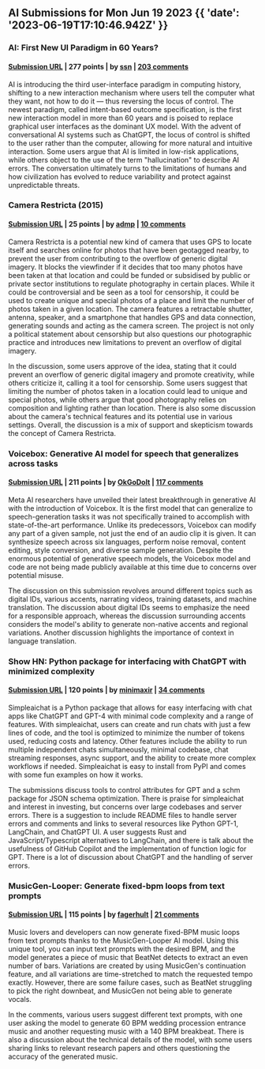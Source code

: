 ## AI Submissions for Mon Jun 19 2023 {{ 'date': '2023-06-19T17:10:46.942Z' }}

### AI: First New UI Paradigm in 60 Years?

#### [Submission URL](https://www.nngroup.com/articles/ai-paradigm/) | 277 points | by [ssn](https://news.ycombinator.com/user?id=ssn) | [203 comments](https://news.ycombinator.com/item?id=36394569)

AI is introducing the third user-interface paradigm in computing history, shifting to a new interaction mechanism where users tell the computer what they want, not how to do it — thus reversing the locus of control. The newest paradigm, called intent-based outcome specification, is the first new interaction model in more than 60 years and is poised to replace graphical user interfaces as the dominant UX model. With the advent of conversational AI systems such as ChatGPT, the locus of control is shifted to the user rather than the computer, allowing for more natural and intuitive interaction. Some users argue that AI is limited in low-risk applications, while others object to the use of the term "hallucination" to describe AI errors. The conversation ultimately turns to the limitations of humans and how civilization has evolved to reduce variability and protect against unpredictable threats.

### Camera Restricta (2015)

#### [Submission URL](https://philippschmitt.com/archive/2018/work/camera-restricta.html) | 25 points | by [admp](https://news.ycombinator.com/user?id=admp) | [10 comments](https://news.ycombinator.com/item?id=36394544)

Camera Restricta is a potential new kind of camera that uses GPS to locate itself and searches online for photos that have been geotagged nearby, to prevent the user from contributing to the overflow of generic digital imagery. It blocks the viewfinder if it decides that too many photos have been taken at that location and could be funded or subsidised by public or private sector institutions to regulate photography in certain places. While it could be controversial and be seen as a tool for censorship, it could be used to create unique and special photos of a place and limit the number of photos taken in a given location. The camera features a retractable shutter, antenna, speaker, and a smartphone that handles GPS and data connection, generating sounds and acting as the camera screen. The project is not only a political statement about censorship but also questions our photographic practice and introduces new limitations to prevent an overflow of digital imagery.

In the discussion, some users approve of the idea, stating that it could prevent an overflow of generic digital imagery and promote creativity, while others criticize it, calling it a tool for censorship. Some users suggest that limiting the number of photos taken in a location could lead to unique and special photos, while others argue that good photography relies on composition and lighting rather than location. There is also some discussion about the camera's technical features and its potential use in various settings. Overall, the discussion is a mix of support and skepticism towards the concept of Camera Restricta.

### Voicebox: Generative AI model for speech that generalizes across tasks

#### [Submission URL](https://ai.facebook.com/blog/voicebox-generative-ai-model-speech/) | 211 points | by [OkGoDoIt](https://news.ycombinator.com/user?id=OkGoDoIt) | [117 comments](https://news.ycombinator.com/item?id=36393262)

Meta AI researchers have unveiled their latest breakthrough in generative AI with the introduction of Voicebox. It is the first model that can generalize to speech-generation tasks it was not specifically trained to accomplish with state-of-the-art performance. Unlike its predecessors, Voicebox can modify any part of a given sample, not just the end of an audio clip it is given. It can synthesize speech across six languages, perform noise removal, content editing, style conversion, and diverse sample generation. Despite the enormous potential of generative speech models, the Voicebox model and code are not being made publicly available at this time due to concerns over potential misuse.

The discussion on this submission revolves around different topics such as digital IDs, various accents, narrating videos, training datasets, and machine translation. The discussion about digital IDs seems to emphasize the need for a responsible approach, whereas the discussion surrounding accents considers the model's ability to generate non-native accents and regional variations. Another discussion highlights the importance of context in language translation.

### Show HN: Python package for interfacing with ChatGPT with minimized complexity

#### [Submission URL](https://github.com/minimaxir/simpleaichat) | 120 points | by [minimaxir](https://news.ycombinator.com/user?id=minimaxir) | [34 comments](https://news.ycombinator.com/item?id=36393782)

Simpleaichat is a Python package that allows for easy interfacing with chat apps like ChatGPT and GPT-4 with minimal code complexity and a range of features. With simpleaichat, users can create and run chats with just a few lines of code, and the tool is optimized to minimize the number of tokens used, reducing costs and latency. Other features include the ability to run multiple independent chats simultaneously, minimal codebase, chat streaming responses, async support, and the ability to create more complex workflows if needed. Simpleaichat is easy to install from PyPI and comes with some fun examples on how it works.

The submissions discuss tools to control attributes for GPT and a schm package for JSON schema optimization. There is praise for simpleaichat and interest in investing, but concerns over large codebases and server errors. There is a suggestion to include README files to handle server errors and comments and links to several resources like Python GPT-1, LangChain, and ChatGPT UI. A user suggests Rust and JavaScript/Typescript alternatives to LangChain, and there is talk about the usefulness of GitHub Copilot and the implementation of function logic for GPT. There is a lot of discussion about ChatGPT and the handling of server errors.

### MusicGen-Looper: Generate fixed-bpm loops from text prompts

#### [Submission URL](https://replicate.com/andreasjansson/musicgen-looper) | 115 points | by [fagerhult](https://news.ycombinator.com/user?id=fagerhult) | [21 comments](https://news.ycombinator.com/item?id=36388919)

Music lovers and developers can now generate fixed-BPM music loops from text prompts thanks to the MusicGen-Looper AI model. Using this unique tool, you can input text prompts with the desired BPM, and the model generates a piece of music that BeatNet detects to extract an even number of bars. Variations are created by using MusicGen's continuation feature, and all variations are time-stretched to match the requested tempo exactly. However, there are some failure cases, such as BeatNet struggling to pick the right downbeat, and MusicGen not being able to generate vocals.

In the comments, various users suggest different text prompts, with one user asking the model to generate 60 BPM wedding procession entrance music and another requesting music with a 140 BPM breakbeat. There is also a discussion about the technical details of the model, with some users sharing links to relevant research papers and others questioning the accuracy of the generated music.

